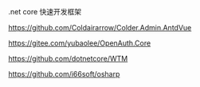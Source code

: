 .net core 快速开发框架

https://github.com/Coldairarrow/Colder.Admin.AntdVue

https://gitee.com/yubaolee/OpenAuth.Core

https://github.com/dotnetcore/WTM

https://github.com/i66soft/osharp
